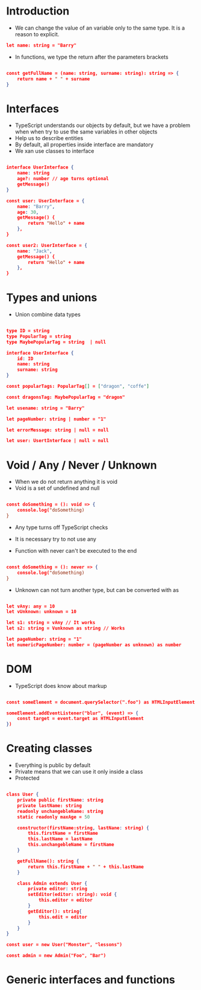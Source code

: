 # Introduction

- We can change the value of an variable only to the same type. It is a reason to explicit.

```json
let name: string = "Barry"
```

- In functions, we type the return after the parameters brackets

```json

const getFullName = (name: string, surname: string): string => {
    return name + " " + surname
}

```

# Interfaces

- TypeScript understands our objects by default, but we have a problem when when try to use the same variables in other objects 
- Help us to describe entities 
- By default, all properties inside interface are mandatory 
- We xan use classes to interface 

```json 

interface UserInterface {
    name: string 
    age?: number // age turns optional 
    getMessage()
}

const user: UserInterface = {
    name: "Barry",
    age: 30,
    getMessage() {
        return "Hello" + name
    },
}

const user2: UserInterface = {
    name: "Jack",
    getMessage() {
        return "Hello" + name
    },
}

```

# Types and unions

- Union combine data types 

```json

type ID = string
type PopularTag = string 
type MaybePopularTag = string  | null

interface UserInterface {
    id: ID
    name: string 
    surname: string
}

const popularTags: PopularTag[] = ["dragon", "coffe"]

const dragonsTag: MaybePopularTag = "dragon"

let usename: string = "Barry"

let pageNumber: string | number = "1"

let errorMessage: string | null = null

let user: UsertInterface | null = null 

```

# Void / Any / Never / Unknown

- When we do not return anything it is void 
- Void is a set of undefined and null 

```json

const doSomething = (): void => {
    console.log("doSomething)
}

```

- Any type turns off TypeScript checks 
- It is necessary try to not use any 

- Function with never can't be executed to the end

```json

const doSomething = (): never => {
    console.log("doSomething)
}

```

- Unknown can not turn another type, but can be converted with as

```json

let vAny: any = 10
let vUnknown: unknown = 10

let s1: string = vAny // It works
let s2: string = Vunknown as string // Works

let pageNumber: string = "1"
let numericPageNumber: number = (pageNumber as unknown) as number

```

# DOM

- TypeScript does know about markup

```json

const someElement = document.querySelector(".foo") as HTMLInputElement

someElement.addEventListener("blur", (event) => {
    const target = event.target as HTMLInputElement
})

```

# Creating classes

- Everything is public by default 
- Private means that we can use it only inside a class 
- Protected 

```json

class User {
    private public firstName: string 
    private lastName: string
    readonly unchangebleName: string  
    static readonly maxAge = 50

    constructor(firstName:string, lastNane: string) {
        this.firstName = firstName
        this.lastName = lastName
        this.unchangebleName = firstName
    }

    getFullName(): string {
        return this.firstName + " " + this.lastName
    }

    class Admin extends User {
        private editor: string 
        setEditor(editor: string): void {
            this.editor = editor
        }
        getEditor(): string{
            this.edit = editor
        }
    }
}

const user = new User("Monster", "lessons")

const admin = new Admin("Foo", "Bar")

```

# Generic interfaces and functions

